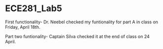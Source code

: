 ECE281_Lab5
===========
 
First functionality-
Dr. Neebel checked my funtionality for part A in class on Friday, April 18th. 

Part two funtionality-
Captain Silva checked it at the end of class on 24 April.
